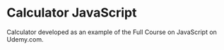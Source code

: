 # Calculator JavaScript

Calculator developed as an example of the Full Course on JavaScript on Udemy.com.
